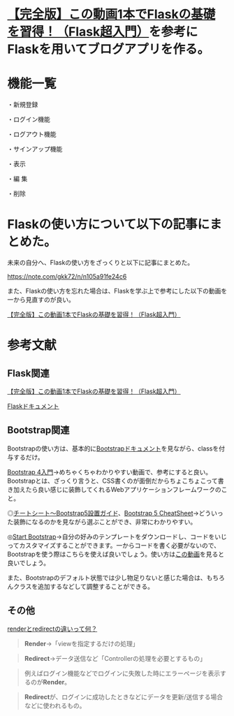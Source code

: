 # [【完全版】この動画1本でFlaskの基礎を習得！（Flask超入門）](https://youtu.be/VtJ-fGm4gNg)を参考にFlaskを用いてブログアプリを作る。

# 機能一覧

・新規登録

・ログイン機能

・ログアウト機能

・サインアップ機能

・表示

・編 集

・削除

# Flaskの使い方について以下の記事にまとめた。

未来の自分へ、Flaskの使い方をざっくりと以下に記事にまとめた。

https://note.com/gkk72/n/n105a91fe24c6

また、Flaskの使い方を忘れた場合は、Flaskを学ぶ上で参考にした以下の動画を一から見直すのが良い。

[【完全版】この動画1本でFlaskの基礎を習得！（Flask超入門）](https://youtu.be/VtJ-fGm4gNg)

# 参考文献

## Flask関連

[【完全版】この動画1本でFlaskの基礎を習得！（Flask超入門）](https://youtu.be/VtJ-fGm4gNg)

[Flaskドキュメント](https://flask.palletsprojects.com/en/2.2.x/)

## Bootstrap関連

Bootstrapの使い方は、基本的に[Bootstrapドキュメント](https://getbootstrap.jp/docs/5.0/getting-started/introduction/)を見ながら、classを付与するだけ。

[Bootstrap 4入門](https://youtube.com/playlist?list=PLh6V6_7fbbo9sHm8E3F7lZuDDxDJkheKD)→めちゃくちゃわかりやすい動画で、参考にすると良い。Bootstrapとは、ざっくり言うと、CSS書くのが面倒だからちょこちょこって書き加えたら良い感じに装飾してくれるWebアプリケーションフレームワークのこと。

◎[チートシート～Bootstrap5設置ガイド](https://bootstrap-guide.com/sample/cheatsheet)、[Bootstrap 5 CheatSheet](https://bootstrap-cheatsheet.themeselection.com/)→どういった装飾になるのかを見ながら選ぶことができ、非常にわかりやすい。

◎[Start Bootstrap](https://startbootstrap.com/)→自分の好みのテンプレートをダウンロードし、コードをいじってカスタマイズすることができます。一からコードを書く必要がないので、Bootstrapを使う際はこちらを使えば良いでしょう。使い方は[この動画](https://youtu.be/xdqs06t1Rp8)を見ると良いでしょう。

また、Bootstrapのデフォルト状態では少し物足りないと感じた場合は、もちろんクラスを追加するなどして調整することができる。

## その他

[renderとredirectの違いって何？](https://media.wemotion.co.jp/class-diary/%E3%80%90%E7%9F%AD%E7%B7%A8%E3%82%B3%E3%83%A9%E3%83%A0%E3%80%91render%E3%81%A8redirect%E3%81%AE%E9%81%95%E3%81%84%E3%81%A3%E3%81%A6%E4%BD%95%EF%BC%9F%E3%80%90rails%E3%80%91/)

> **Render**→「viewを指定するだけの処理」

> **Redirect**→データ送信など「Controllerの処理を必要とするもの」

> 例えばログイン機能などでログインに失敗した時にエラーページを表示するのが**Render**。

> **Redirect**が、ログインに成功したときなどにデータを更新/送信する場合などに使われるもの。